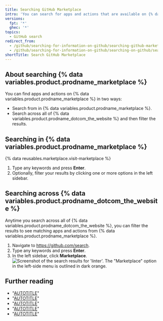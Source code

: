```yaml
---
title: Searching GitHub Marketplace
intro: 'You can search for apps and actions that are available on {% data variables.product.prodname_marketplace %}.'
versions:
  fpt: '*'
  ghec: '*'
topics:
  - GitHub search
redirect_from:
  - /github/searching-for-information-on-github/searching-github-marketplace
  - /github/searching-for-information-on-github/searching-on-github/searching-github-marketplace
shortTitle: Search GitHub Marketplace
---
```


## About searching {% data variables.product.prodname_marketplace %}

You can find apps and actions on {% data variables.product.prodname_marketplace %} in two ways:

- Search from in {% data variables.product.prodname_marketplace %}.
- Search across all of {% data variables.product.prodname_dotcom_the_website %} and then filter the results.

## Searching in {% data variables.product.prodname_marketplace %}

{% data reusables.marketplace.visit-marketplace %}
1. Type any keywords and press **Enter**.
1. Optionally, filter your results by clicking one or more options in the left sidebar.

## Searching across {% data variables.product.prodname_dotcom_the_website %}

Anytime you search across all of {% data variables.product.prodname_dotcom_the_website %}, you can filter the results to see matching apps and actions from {% data variables.product.prodname_marketplace %}.

1. Navigate to https://github.com/search.
1. Type any keywords and press **Enter**.
1. In the left sidebar, click **Marketplace**.
   ![Screenshot of the search results for 'linter'. The "Marketplace" option in the left-side menu is outlined in dark orange.](/assets/images/help/search/marketplace-left-side-navigation.png)

## Further reading

- "[AUTOTITLE](/actions/learn-github-actions/finding-and-customizing-actions)"
- "[AUTOTITLE](/apps/using-github-apps/installing-a-github-app-from-github-marketplace-for-your-personal-account)"
- "[AUTOTITLE](/apps/using-github-apps/installing-a-github-app-from-github-marketplace-for-your-organizations)"
- "[AUTOTITLE](/apps/oauth-apps/using-oauth-apps/installing-an-oauth-app-in-your-personal-account)"
- "[AUTOTITLE](/apps/oauth-apps/using-oauth-apps/installing-an-oauth-app-in-your-organization)"
